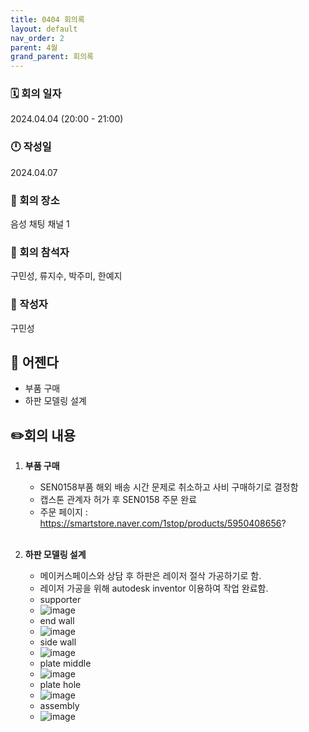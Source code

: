 ```yaml
---
title: 0404 회의록
layout: default
nav_order: 2
parent: 4월
grand_parent: 회의록
---
```


### 🗓️ 회의 일자

2024.04.04
(20:00 - 21:00)

### 🕛 작성일

2024.04.07

### 🚩 회의 장소

음성 채팅 채널 1

### 🤝 회의 참석자

구민성, 류지수, 박주미, 한예지

### 🙎 작성자

구민성

## 📣 어젠다

- 부품 구매
- 하판 모델링 설계

## ✏️회의 내용

1. **부품 구매**
   - SEN0158부품 해외 배송 시간 문제로 취소하고 사비 구매하기로 결정함
   - 캡스톤 관계자 허가 후 SEN0158 주문 완료
   - 주문 페이지 : https://smartstore.naver.com/1stop/products/5950408656?
   <br/>

2. **하판 모델링 설계**
   - 메이커스페이스와 상담 후 하판은 레이저 절삭 가공하기로 함.
   - 레이저 가공을 위해 autodesk inventor 이용하여 작업 완료함.
   - supporter
   - ![image](https://github.com/TECH-PIONEERS/tech-pioneers.github.io/assets/26852696/e6380290-526e-46c1-b8c6-ab54a37ff935)
   - end wall
   - ![image](https://github.com/TECH-PIONEERS/tech-pioneers.github.io/assets/26852696/3a26a2b7-2e82-4391-9ff9-dc5f40c12314)
   - side wall
   - ![image](https://github.com/TECH-PIONEERS/tech-pioneers.github.io/assets/26852696/0a024385-5356-4136-80fc-45d69a0680af)
   - plate middle
   - ![image](https://github.com/TECH-PIONEERS/tech-pioneers.github.io/assets/26852696/f6a792a3-9da5-4e04-af27-fc777a886298)
   - plate hole
   - ![image](https://github.com/TECH-PIONEERS/tech-pioneers.github.io/assets/26852696/6313a544-e1c6-4998-a1cf-fe54f00c5411)
   - assembly
   - ![image](https://github.com/TECH-PIONEERS/tech-pioneers.github.io/assets/26852696/f681cc1d-5ecd-4012-81ba-08f5ce33727e)
   <br/>
